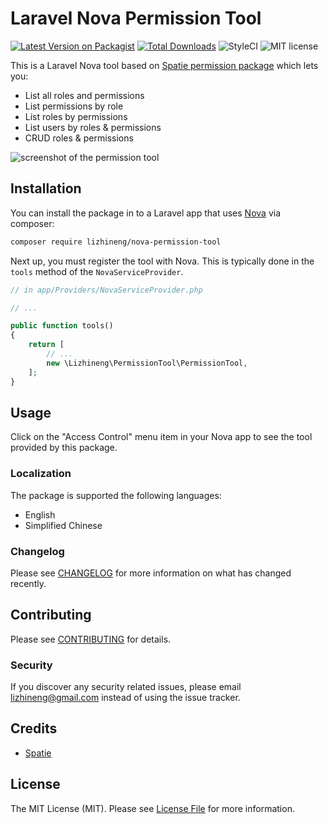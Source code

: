 # Laravel Nova Permission Tool


[![Latest Version on Packagist](https://img.shields.io/packagist/v/lizhineng/nova-permission-tool.svg?style=flat-square)](https://packagist.org/packages/spatie/nova-backup-tool)
[![Total Downloads](https://img.shields.io/packagist/dt/lizhineng/nova-permission-tool.svg?style=flat-square)](https://packagist.org/packages/lizhineng/nova-permission-tool)
![StyleCI](https://github.styleci.io/repos/146273887/shield?branch=master)
![MIT license](https://img.shields.io/github/license/mashape/apistatus.svg?style=flat-square)

This is a Laravel Nova tool based on [Spatie permission package](https://github.com/spatie/laravel-permission) which lets you:

+ List all roles and permissions
+ List permissions by role
+ List roles by permissions
+ List users by roles & permissions
+ CRUD roles & permissions

![screenshot of the permission tool](https://raw.githubusercontent.com/lizhineng/nova-permission-tool/master/docs/screenshot.png)

## Installation

You can install the package in to a Laravel app that uses [Nova](https://nova.laravel.com) via composer:

```bash
composer require lizhineng/nova-permission-tool
```

Next up, you must register the tool with Nova. This is typically done in the `tools` method of the `NovaServiceProvider`.

```php
// in app/Providers/NovaServiceProvider.php

// ...

public function tools()
{
    return [
        // ...
        new \Lizhineng\PermissionTool\PermissionTool,
    ];
}
```

## Usage

Click on the "Access Control" menu item in your Nova app to see the tool provided by this package.

### Localization

The package is supported the following languages:

* English
* Simplified Chinese

### Changelog

Please see [CHANGELOG](CHANGELOG.md) for more information on what has changed recently.

## Contributing

Please see [CONTRIBUTING](CONTRIBUTING.md) for details.

### Security

If you discover any security related issues, please email lizhineng@gmail.com instead of using the issue tracker.

## Credits

- [Spatie](https://github.com/spatie)

## License

The MIT License (MIT). Please see [License File](LICENSE.md) for more information.
